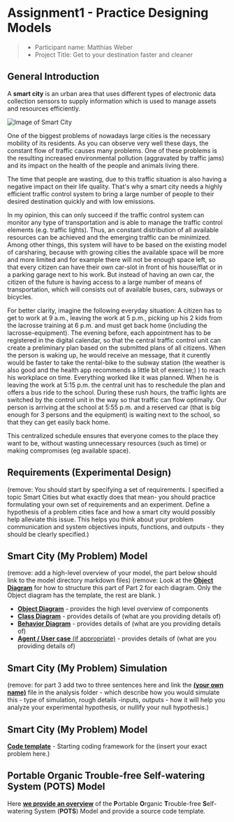 # Assignment1 - Practice Designing Models

> * Participant name: Matthias Weber
> * Project Title: Get to your destination faster and cleaner
## General Introduction

A **smart city** is an urban area that uses different types of electronic data collection sensors to supply information which is used to manage assets and resources efficiently.

![Image of Smart City](images/smartcity.png)

One of the biggest problems of nowadays large cities is the necessary mobility of its residents. As you can observe very well these days, the constant flow of traffic causes many problems. One of these problems is the resulting increased environmental pollution (aggravated by traffic jams) and its impact on the health of the people and animals living there.

The time that people are wasting, due to this traffic situation is also having a negative impact on their life quality.
That's why a smart city needs a highly efficient traffic control system to bring a large number of people to their desired destination quickly and with low emissions.

In my opinion, this can only succeed if the traffic control system can monitor any type of transportation and is able to manage the traffic control elements (e.g. traffic lights).
Thus, an constant distribution of all available resources can be achieved and the emerging traffic can be minimized.
Among other things, this system will have to be based on the existing model of carsharing, because with growing cities the available space will be more and  more limited and for example there will not be enough space left, so that every citizen can have their own car-slot in front of his house/flat or in a parking garage next to his  work.
But instead of having an own car, the citizen of the future is having access to a large number of means of transportation, which will consists out of available buses, cars, subways or bicycles.

For better clarity, imagine the following everyday situation:
A citizen has to get to work at 9 a.m., leaving the work at 5 p.m., picking up his 2 kids from the lacrosse training at 6 p.m. and must get back home (including the lacrosse-equipment).
The evening before, each appointment has to be registered in the digital calendar, so that the central traffic control unit can create a preliminary plan based on the submitted plans of all citizens.
When the person is waking up, he would receive an message, that it curently would be faster to take the rental-bike to the subway station (the weather is also good and the health app recommends a little bit of exercise;) ) to reach his workplace on time. Everything worked like it was planned.
When he is leaving the work at 5:15 p.m. the central unit has to reschedule the plan and offers a bus ride to the school. During these rush hours, the traffic lights are switched by the control unit in the way so that traffic can flow optimally. Our person is arriving at the school at 5:55 p.m. and a reserved car (that is big enough for 3 persons and the equipment) is waiting next to the school, so that they can get easily back home.

This centralized schedule ensures that everyone comes to the place they want to be, without wasting unnecessary resources (such as time) or making compromises (eg available space).


## Requirements (Experimental Design)

(remove: You should start by specifying a set of requirements. I specified a topic Smart Cities but what exactly does that mean-  you should practice formulating your own set of requirements and an experiment. Define a hypothesis of a problem cities face and how a smart city would possibly help alleviate this issue. This helps you think about your problem communication and system objectives inputs, functions, and outputs - they should be clearly specified.)

## Smart City (My Problem) Model

(remove: add a high-level overview of your model, the part below should link to the model directory markdown files)
(remove: Look at the [**Object Diagram**](model/object_diagram.md) for how to structure this part of Part 2 for each diagram. Only the Object diagram has the template, the rest are blank. )

* [**Object Diagram**](model/object_diagram.md) - provides the high level overview of components
* [**Class Diagram**](model/class_diagram.md) - provides details of (what are you providing details of)
* [**Behavior Diagram**](model/behavior_diagram.md) - provides details of (what are you providing details of)
* [**Agent / User case** (if appropriate)](model/agent_usecase_diagram.md) - provides details of (what are you providing details of)

## Smart City (My Problem) Simulation

(remove: for part 3 add two to three sentences here and link the [**(your own name)**](model/README.md) file in the analysis folder - which describe how you would simulate this - type of simulation, rough details -inputs, outputs - how it will help you analyze your experimental hypothesis, or nullify your null hypothesis.)


## Smart City (My Problem) Model
[**Code template**](code/README.md) - Starting coding framework for the (insert your exact problem here.)

## **P**ortable **O**rganic **T**rouble-free **S**elf-watering System (**POTS**) Model
Here [**we provide an overview**](code/POTS_system/README.md) of the **P**ortable **O**rganic **T**rouble-free **S**elf-watering System (**POTS**) Model and provide a source code template.
